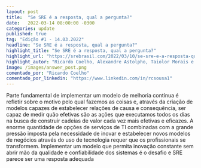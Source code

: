 ```yaml
---
layout: post
title:  "Se SRE é a resposta, qual a pergunta?"
date:   2022-03-14 08:00:00 -0300
categories: update
published: true
tag: "Edição #1 - 14.03.2022"
headline: "Se SRE é a resposta, qual a pergunta?"
highlight_title: "Se SRE é a resposta, qual a pergunta?"
highlight_url: "https://srebrasil.com/2022/03/10/se-sre-e-a-resposta-qual-e-a-pergunta/"
highlight_autor: "Ricardo Coelho, Alexandre Astolpho, Taiolor Morais e Paulo Henrique Silva"
image: /images/answer_post.png
comentado_por: "Ricardo Coelho"
comentado_por_linkedin: "https://www.linkedin.com/in/rcsousa1"
---
```

Parte fundamental de implementar um modelo de melhoria contínua é refletir sobre o motivo pelo qual fazemos as coisas e, através da criação de modelos capazes de estabelecer relações de causa e consequência, ser capaz de medir quão efetivas são as ações que executamos todos os dias na busca de construir cadeias de valor cada vez mais efetivas e eficazes. A enorme quantidade de opções de serviços de TI combinadas com a grande pressão imposta pela necessidade de inovar e estabelecer novos modelos de negócios através do uso de tecnologia requer que os profissionais se transformem. Implementar um modelo que permita inovação constante sem abrir mão da qualidade e confiabilidade dos sistemas é o desafio e SRE parece ser uma resposta adequada